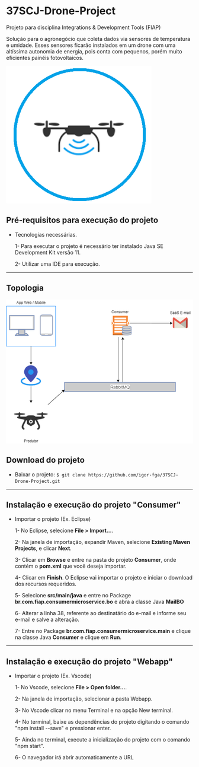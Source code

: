 # 37SCJ-Drone-Project
Projeto para disciplina Integrations &amp; Development Tools (FIAP)

Solução para o agronegócio que coleta dados via sensores de temperatura e umidade. Esses sensores ficarão instalados em um drone com uma altíssima autonomia
de energia, pois conta com pequenos, porém muito eficientes painéis fotovoltaicos.

![Imagem Drone](Images/drone.PNG)

##  Pré-requisitos para execução do projeto
- Tecnologias necessárias.

  1- Para executar o projeto é necessário ter instalado Java SE Development Kit versão 11.
  
  2- Utilizar uma IDE para execução.


---
## Topologia

![Imagem Topologia](Images/topologia.png)


## Download do projeto

- Baixar o projeto: `$ git clone https://github.com/igor-fga/37SCJ-Drone-Project.git`

---

## Instalação e execução do projeto "Consumer"

- Importar o projeto (Ex. Eclipse)
  
  1- No Eclipse, selecione **File > Import...**.
  
  2- Na janela de importação, expandir Maven, selecione **Existing Maven Projects**, e clicar **Next**.
  
  3- Clicar em **Browse** e entre na pasta do projeto **Consumer**, onde contém o **pom.xml** que você deseja importar.
  
  4- Clicar em **Finish**. O Eclipse vai importar o projeto e iniciar o download dos recursos requeridos.
  
  5- Selecione **src/main/java** e entre no Package **br.com.fiap.consumermicroservice.bo** e abra a classe Java **MailBO**
  
  6- Alterar a linha 38, referente ao destinatário do e-mail e informe seu e-mail e salve a alteração.
  
  7- Entre no Package **br.com.fiap.consumermicroservice.main** e clique na classe Java **Consumer** e clique em **Run**.
  
---

## Instalação e execução do projeto "Webapp"

- Importar o projeto (Ex. Vscode)
  
  1- No Vscode, selecione **File > Open folder...**.
  
  2- Na janela de importação, selecionar a pasta Webapp.
  
  3- No Vscode clicar no menu Terminal e na opção New terminal.
  
  4- No terminal, baixe as dependências do projeto digitando o comando "npm install --save" e pressionar enter.
  
  5- Ainda no terminal, execute a inicialização do projeto com o comando "npm start".
  
  6- O navegador irá abrir automaticamente a URL
